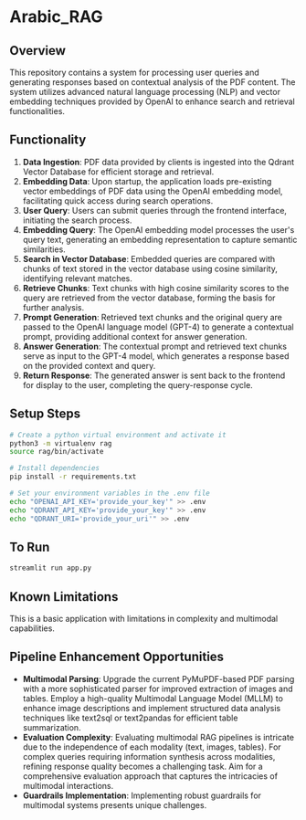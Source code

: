 # Arabic_RAG


## Overview

This repository contains a system for processing user queries and generating responses based on contextual analysis of the PDF content. The system utilizes advanced natural language processing (NLP) and vector embedding techniques provided by OpenAI to enhance search and retrieval functionalities.

## Functionality

1. **Data Ingestion**: PDF data provided by clients is ingested into the Qdrant Vector Database for efficient storage and retrieval.
2. **Embedding Data**: Upon startup, the application loads pre-existing vector embeddings of PDF data using the OpenAI embedding model, facilitating quick access during search operations.
3. **User Query**: Users can submit queries through the frontend interface, initiating the search process.
4. **Embedding Query**: The OpenAI embedding model processes the user's query text, generating an embedding representation to capture semantic similarities.
5. **Search in Vector Database**: Embedded queries are compared with chunks of text stored in the vector database using cosine similarity, identifying relevant matches.
6. **Retrieve Chunks**: Text chunks with high cosine similarity scores to the query are retrieved from the vector database, forming the basis for further analysis.
7. **Prompt Generation**: Retrieved text chunks and the original query are passed to the OpenAI language model (GPT-4) to generate a contextual prompt, providing additional context for answer generation.
8. **Answer Generation**: The contextual prompt and retrieved text chunks serve as input to the GPT-4 model, which generates a response based on the provided context and query.
9. **Return Response**: The generated answer is sent back to the frontend for display to the user, completing the query-response cycle.

## Setup Steps

```bash
# Create a python virtual environment and activate it
python3 -m virtualenv rag
source rag/bin/activate

# Install dependencies
pip install -r requirements.txt

# Set your environment variables in the .env file
echo "OPENAI_API_KEY='provide_your_key'" >> .env
echo "QDRANT_API_KEY='provide_your_key'" >> .env
echo "QDRANT_URI='provide_your_uri'" >> .env
```

## To Run

```bash
streamlit run app.py
```

## Known Limitations

This is a basic application with limitations in complexity and multimodal capabilities.

## Pipeline Enhancement Opportunities

- **Multimodal Parsing**: Upgrade the current PyMuPDF-based PDF parsing with a more sophisticated parser for improved extraction of images and tables. Employ a high-quality Multimodal Language Model (MLLM) to enhance image descriptions and implement structured data analysis techniques like text2sql or text2pandas for efficient table summarization.
- **Evaluation Complexity**: Evaluating multimodal RAG pipelines is intricate due to the independence of each modality (text, images, tables). For complex queries requiring information synthesis across modalities, refining response quality becomes a challenging task. Aim for a comprehensive evaluation approach that captures the intricacies of multimodal interactions.
- **Guardrails Implementation**: Implementing robust guardrails for multimodal systems presents unique challenges.

